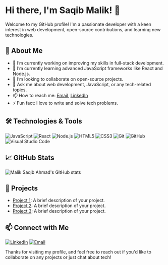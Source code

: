 # Hi there, I'm Saqib Malik! 👋

Welcome to my GitHub profile! I'm a passionate developer with a keen interest in web development, open-source contributions, and learning new technologies.

## 🚀 About Me

- 🔭 I’m currently working on improving my skills in full-stack development.
- 🌱 I’m currently learning advanced JavaScript frameworks like React and Node.js.
- 👯 I’m looking to collaborate on open-source projects.
- 💬 Ask me about web development, JavaScript, or any tech-related topics.
- 📫 How to reach me: [Email](mailto:maliksaqibahmad.dev@proton.me), [LinkedIn](https://www.linkedin.com/in/maliksaqibahmad/)
- ⚡ Fun fact: I love to write and solve tech problems.

## 🛠️ Technologies & Tools

![JavaScript](https://img.shields.io/badge/-JavaScript-333?style=flat-square&logo=javascript)
![React](https://img.shields.io/badge/-React-333?style=flat-square&logo=react)
![Node.js](https://img.shields.io/badge/-Node.js-333?style=flat-square&logo=node.js)
![HTML5](https://img.shields.io/badge/-HTML5-333?style=flat-square&logo=html5)
![CSS3](https://img.shields.io/badge/-CSS3-333?style=flat-square&logo=css3)
![Git](https://img.shields.io/badge/-Git-333?style=flat-square&logo=git)
![GitHub](https://img.shields.io/badge/-GitHub-333?style=flat-square&logo=github)
![Visual Studio Code](https://img.shields.io/badge/-VSCode-333?style=flat-square&logo=visual-studio-code)

## 📈 GitHub Stats

![Malik Saqib Ahmad's GitHub stats](https://github-readme-stats.vercel.app/api?username=maliksaqibahmad&show_icons=true&theme=dark)

## 📂 Projects

- [Project 1](https://github.com/maliksaqibahmad/project1): A brief description of your project.
- [Project 2](https://github.com/maliksaqibahmad/project2): A brief description of your project.
- [Project 3](https://github.com/maliksaqibahmad/project3): A brief description of your project.

## 📫 Connect with Me

[![LinkedIn](https://img.shields.io/badge/-LinkedIn-333?style=flat-square&logo=linkedin)](https://www.linkedin.com/in/maliksaqibahmad/)
[![Email](https://img.shields.io/badge/-Email-333?style=flat-square&logo=gmail)](mailto:maliksaqibahmad.dev@proton.me)

Thanks for visiting my profile, and feel free to reach out if you'd like to collaborate on any projects or just chat about tech!
